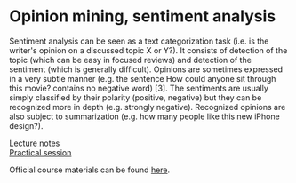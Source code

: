 # Opinion mining, sentiment analysis

Sentiment analysis can be seen as a text categorization task (i.e. is the writer's opinion on a discussed topic X or Y?). It consists of detection of the topic (which can be easy in focused reviews) and detection of the sentiment (which is generally difficult). Opinions are sometimes expressed in a very subtle manner (e.g. the sentence How could anyone sit through this movie? contains no negative word) [3]. The sentiments are usually simply classified by their polarity (positive, negative) but they can be recognized more in depth (e.g. strongly negative). Recognized opinions are also subject to summarization (e.g. how many people like this new iPhone design?).

[Lecture notes](notes.md)  
[Practical session](IA161_Sentiment_analysis.ipynb)


Official course materials can be found [here](https://nlp.fi.muni.cz/en/AdvancedNlpCourse/OpinionSentiment).

